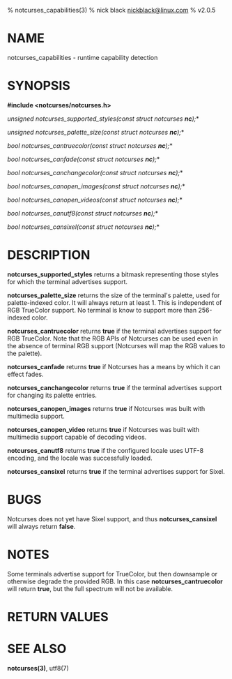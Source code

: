 % notcurses_capabilities(3)
% nick black <nickblack@linux.com>
% v2.0.5

# NAME

notcurses_capabilities - runtime capability detection

# SYNOPSIS

**#include <notcurses/notcurses.h>**

**unsigned notcurses_supported_styles(const struct notcurses* ***nc***);**

**unsigned notcurses_palette_size(const struct notcurses* ***nc***);**

**bool notcurses_cantruecolor(const struct notcurses* ***nc***);**

**bool notcurses_canfade(const struct notcurses* ***nc***);**

**bool notcurses_canchangecolor(const struct notcurses* ***nc***);**

**bool notcurses_canopen_images(const struct notcurses* ***nc***);**

**bool notcurses_canopen_videos(const struct notcurses* ***nc***);**

**bool notcurses_canutf8(const struct notcurses* ***nc***);**

**bool notcurses_cansixel(const struct notcurses* ***nc***);**

# DESCRIPTION

**notcurses_supported_styles** returns a bitmask representing those styles
for which the terminal advertises support.

**notcurses_palette_size** returns the size of the terminal's palette, used
for palette-indexed color. It will always return at least 1. This is
independent of RGB TrueColor support. No terminal is know to support
more than 256-indexed color.

**notcurses_cantruecolor** returns **true** if the terminal advertises
support for RGB TrueColor. Note that the RGB APIs of Notcurses can be used
even in the absence of terminal RGB support (Notcurses will map the RGB
values to the palette).

**notcurses_canfade** returns **true** if Notcurses has a means by which
it can effect fades.

**notcurses_canchangecolor** returns **true** if the terminal advertises
support for changing its palette entries.

**notcurses_canopen_images** returns **true** if Notcurses was built with
multimedia support.

**notcurses_canopen_video** returns **true** if Notcurses was built with
multimedia support capable of decoding videos.

**notcurses_canutf8** returns **true** if the configured locale uses
UTF-8 encoding, and the locale was successfully loaded.

**notcurses_cansixel** returns **true** if the terminal advertises
support for Sixel.

# BUGS

Notcurses does not yet have Sixel support, and thus **notcurses_cansixel**
will always return **false**.

# NOTES

Some terminals advertise support for TrueColor, but then downsample or
otherwise degrade the provided RGB. In this case **notcurses_cantruecolor**
will return **true**, but the full spectrum will not be available.

# RETURN VALUES

# SEE ALSO

**notcurses(3)**,
utf8(7)
